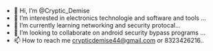 - 👋 Hi, I’m @Cryptic_Demise
- 👀 I’m interested in electronics technologie and software and tools  ...
- 🌱 I’m currently learning networking and security protocal...
- 💞️ I’m looking to collaborate on android security bypass programs ...
- 📫 How to reach me crypticdemise44@gmail.com or 8323426216..

<!---
csidetexas/csidetexas is a ✨ special ✨ repository because its `README.md` (this file) appears on your GitHub profile.
You can click the Preview link to take a look at your changes.
--->
